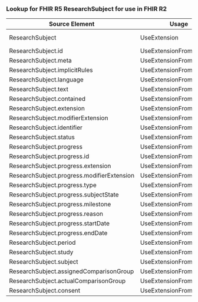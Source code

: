 ### Lookup for FHIR R5 ResearchSubject for use in FHIR R2

| Source Element | Usage | Target |
| -------------- | ----- | ------ |
| ResearchSubject | UseExtension | http://hl7.org/fhir/5.0/StructureDefinition/extension-ResearchSubject |
| ResearchSubject.id | UseExtensionFromAncestor | - |
| ResearchSubject.meta | UseExtensionFromAncestor | - |
| ResearchSubject.implicitRules | UseExtensionFromAncestor | - |
| ResearchSubject.language | UseExtensionFromAncestor | - |
| ResearchSubject.text | UseExtensionFromAncestor | - |
| ResearchSubject.contained | UseExtensionFromAncestor | - |
| ResearchSubject.extension | UseExtensionFromAncestor | - |
| ResearchSubject.modifierExtension | UseExtensionFromAncestor | - |
| ResearchSubject.identifier | UseExtensionFromAncestor | - |
| ResearchSubject.status | UseExtensionFromAncestor | - |
| ResearchSubject.progress | UseExtensionFromAncestor | - |
| ResearchSubject.progress.id | UseExtensionFromAncestor | - |
| ResearchSubject.progress.extension | UseExtensionFromAncestor | - |
| ResearchSubject.progress.modifierExtension | UseExtensionFromAncestor | - |
| ResearchSubject.progress.type | UseExtensionFromAncestor | - |
| ResearchSubject.progress.subjectState | UseExtensionFromAncestor | - |
| ResearchSubject.progress.milestone | UseExtensionFromAncestor | - |
| ResearchSubject.progress.reason | UseExtensionFromAncestor | - |
| ResearchSubject.progress.startDate | UseExtensionFromAncestor | - |
| ResearchSubject.progress.endDate | UseExtensionFromAncestor | - |
| ResearchSubject.period | UseExtensionFromAncestor | - |
| ResearchSubject.study | UseExtensionFromAncestor | - |
| ResearchSubject.subject | UseExtensionFromAncestor | - |
| ResearchSubject.assignedComparisonGroup | UseExtensionFromAncestor | - |
| ResearchSubject.actualComparisonGroup | UseExtensionFromAncestor | - |
| ResearchSubject.consent | UseExtensionFromAncestor | - |
